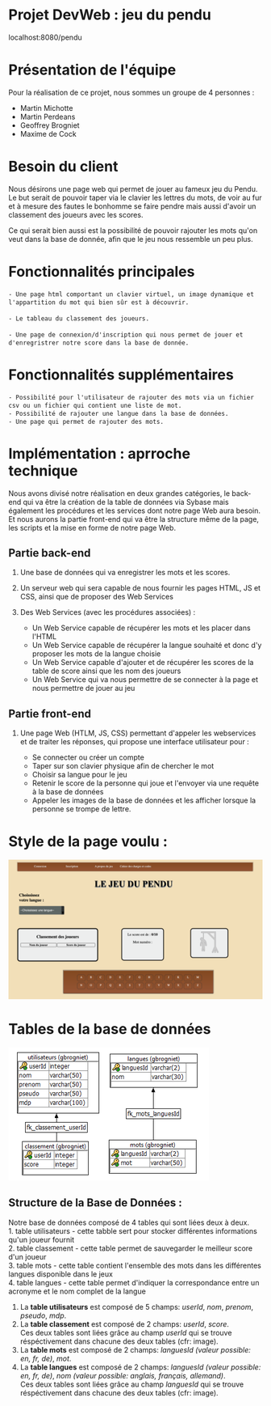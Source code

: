 # Projet DevWeb : jeu du pendu

localhost:8080/pendu

# Présentation de l'équipe
  Pour la réalisation de ce projet, nous sommes un groupe de 4 personnes :
   - Martin Michotte
   - Martin Perdeans
   - Geoffrey Brogniet
   - Maxime de Cock 
# Besoin du client

  Nous désirons une page web qui permet de jouer au fameux jeu du Pendu. Le but serait de pouvoir taper via le clavier les lettres du mots, de voir au fur et à mesure des fautes le bonhomme se faire pendre mais aussi d'avoir un classement des joueurs avec les scores.

  Ce qui serait bien aussi est la possibilité de pouvoir rajouter les mots qu'on veut dans la base de donnée, afin que le jeu nous ressemble un peu plus.
# Fonctionnalités principales

    - Une page html comportant un clavier virtuel, un image dynamique et l'appartition du mot qui bien sûr est à découvrir.

    - Le tableau du classement des joueurs.

    - Une page de connexion/d'inscription qui nous permet de jouer et d'enregristrer notre score dans la base de donnée.

# Fonctionnalités supplémentaires

    - Possibilité pour l'utilisateur de rajouter des mots via un fichier csv ou un fichier qui contient une liste de mot.
    - Possibilité de rajouter une langue dans la base de données. 
    - Une page qui permet de rajouter des mots.
    
    
# Implémentation : aprroche technique 

Nous avons divisé notre réalisation en deux grandes catégories, le back-end qui va être la création de la table de données via Sybase mais également les procédures et les services dont notre page Web aura besoin. Et nous aurons la partie front-end qui va être la structure même de la page, les scripts et la mise en forme de notre page Web. 

## Partie back-end 

1. Une base de données qui va enregistrer les mots et les scores. 

2. Un serveur web qui sera capable de nous fournir les pages HTML, JS et CSS, ainsi que de proposer des Web Services

3. Des Web Services (avec les procédures associées) : 

    - Un Web Service capable de récupérer les mots et les placer dans l'HTML
    - Un Web Service capable de récupérer la langue souhaité et donc d'y proposer les mots de la langue choisie
    - Un Web Service capable d'ajouter et de récupérer les scores de la table de score ainsi que les nom des joueurs
    - Un Web Service qui va nous permettre de se connecter à la page et nous permettre de jouer au jeu
    
## Partie front-end 

1. Une page Web (HTLM, JS, CSS) permettant d'appeler les webservices et de traiter les réponses, qui propose une interface utilisateur pour :

    - Se connecter ou créer un compte 
    - Taper sur son clavier physique afin de chercher le mot
    - Choisir sa langue pour le jeu
    - Retenir le score de la personne qui joue et l'envoyer via une requête à la base de données
    - Appeler les images de la base de données et les afficher lorsque la personne se trompe de lettre. 
    

# Style de la page voulu :

<img src="frontend/img/styleInterfaceFinal.png" alt="Style de la page"/>

# Tables de la base de données  

<img src="frontend/img/tableImg.png" alt="Image de la table de données" />
                                                                        
## Structure de la Base de Données : 
 Notre base de données composé de 4 tables qui sont liées deux à deux.<br/>
       1. table utilisateurs - cette tabble sert pour stocker différentes informations qu'un joueur fournit <br/>
       2. table classement - cette table permet de sauvegarder le meilleur score d'un joueur<br/>
       3. table mots - cette table contient l'ensemble des mots dans les différentes langues disponible dans le jeux<br/>
       4. table langues - cette table permet d'indiquer la correspondance entre un acronyme et le nom complet de la langue<br/>
       
 1. La **table utilisateurs** est composé de 5 champs: *userId*, *nom*, *prenom*, *pseudo*, *mdp*.
 2. La **table classement** est composé de 2 champs: *userId*, *score*.<br/>
 Ces deux tables sont liées grâce au champ *userId* qui se trouve réspéctivement dans chacune des deux tables (cfr: image).
 3. La **table mots** est composé de 2 champs: *languesId (valeur possible: en, fr, de)*, *mot*.
 4. La **table langues** est composé de 2 champs: *languesId (valeur possible: en, fr, de)*, *nom (valeur possible: anglais, français, allemand)*.<br/>
 Ces deux tables sont liées grâce au champ *languesId* qui se trouve réspéctivement dans chacune des deux tables (cfr: image).
